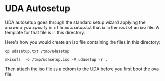 # UDA Autosetup

UDA autosetup goes through the standard setup wizard applying the answers
you specify in a file autosetup.txt that is in the root of an iso file.
A template for that file is in this directory.

Here's how you would create an iso file containing the files in this directory:

```
cp udasetup.txt /tmp/udasetup

mkisofs  -o /tmp/udasetup.iso -V udasetup -r . 

```

Then attach the iso file as a cdrom to the UDA before you first boot the ova file.


